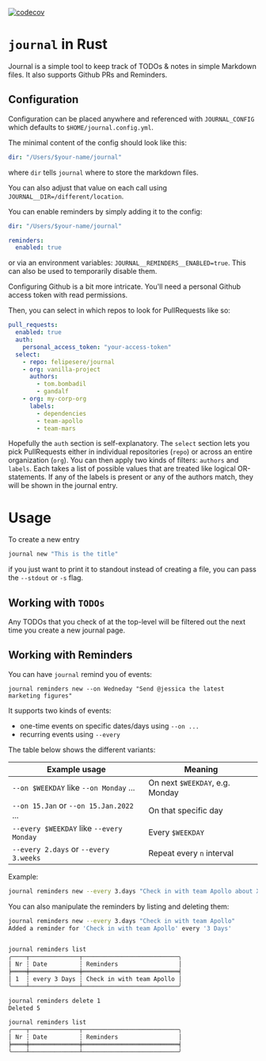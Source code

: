 [![codecov](https://codecov.io/gh/felipesere/journal/branch/main/graph/badge.svg?token=Z6YMTZ77FR)](https://codecov.io/gh/felipesere/journal)

# `journal` in Rust

Journal is a simple tool to keep track of TODOs & notes in simple Markdown files.
It also supports Github PRs and Reminders.

## Configuration

Configuration can be placed anywhere and referenced with `JOURNAL_CONFIG` which defaults to `$HOME/journal.config.yml`.

The minimal content of the config should look like this:

```yaml
dir: "/Users/$your-name/journal"
```

where `dir` tells `journal` where to store the markdown files.

You can also adjust that value on each call using `JOURNAL__DIR=/different/location`.

You can enable reminders by simply adding it to the config:

```yaml
dir: "/Users/$your-name/journal"

reminders:
  enabled: true
```

or via an environment variables: `JOURNAL__REMINDERS__ENABLED=true`.
This can also be used to temporarily disable them.

Configuring Github is a bit more intricate.
You'll need a personal Github access token with read permissions.

Then, you can select in which repos to look for PullRequests like so:

```yaml
pull_requests:
  enabled: true
  auth:
    personal_access_token: "your-access-token"
  select:
    - repo: felipesere/journal
    - org: vanilla-project
      authors:
        - tom.bombadil
        - gandalf
    - org: my-corp-org
      labels:
        - dependencies
        - team-apollo
        - team-mars
```

Hopefully the `auth` section is self-explanatory.
The `select` section lets you pick PullRequests either in individual repositories (`repo`)
or across an entire organization (`org`).
You can then apply two kinds of filters: `authors` and `labels`.
Each takes a list of possible values that are treated like logical OR-statements.
If any of the labels is present or any of the authors match, they will be shown in the journal entry.

# Usage

To create a new entry
```sh
journal new "This is the title"
```

if you just want to print it to standout instead of creating a file, you can pass the `--stdout` or `-s` flag.

## Working with `TODOs`

Any TODOs that you check of at the top-level will be filtered out the next time you create a new journal page.

## Working with Reminders

You can have `journal` remind you of events:

`journal reminders new --on Wedneday "Send @jessica the latest marketing figures"`

It supports two kinds of events:

* one-time events on specific dates/days using `--on ...`
* recurring events using `--every`

The table below shows the different variants:

| Example usage                            | Meaning                         |
| ---------------------------------------- | ------------------------------- |
| `--on $WEEKDAY` like `--on Monday` ...   | On next `$WEEKDAY`, e.g. Monday |
| `--on 15.Jan` or  `--on 15.Jan.2022` ... | On that specific day            |
| `--every $WEEKDAY` like `--every Monday` | Every `$WEEKDAY`                |
| `--every 2.days` or `--every 3.weeks`    | Repeat every `n` interval       |

Example:
```sh
journal reminders new --every 3.days "Check in with team Apollo about X"
```

You can also manipulate the reminders by listing and deleting them:

```sh
journal reminders new --every 3.days "Check in with team Apollo"
Added a reminder for 'Check in with team Apollo' every '3 Days'


journal reminders list
╭────┬──────────────┬───────────────────────────╮
│ Nr ┆ Date         ┆ Reminders                 │
╞════╪══════════════╪═══════════════════════════╡
│ 1  ┆ every 3 Days ┆ Check in with team Apollo │
╰────┴──────────────┴───────────────────────────╯

journal reminders delete 1
Deleted 5

journal reminders list
╭────┬──────────────┬───────────────────────────╮
│ Nr ┆ Date         ┆ Reminders                 │
╞════╪══════════════╪═══════════════════════════╡
╰────┴──────────────┴───────────────────────────╯
```
